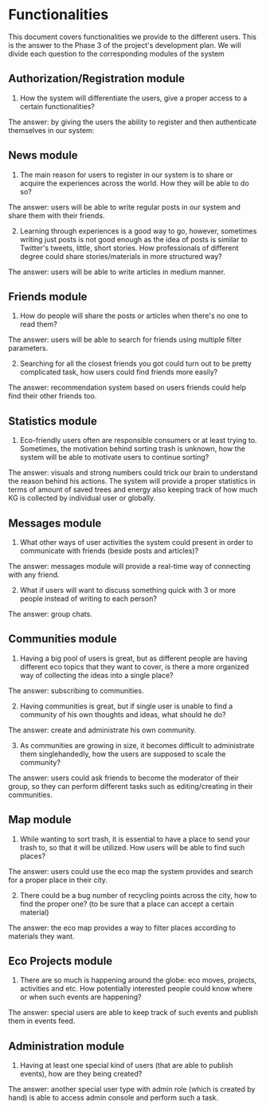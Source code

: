 # Functionalities

This document covers functionalities we provide to the different users. This is the answer to the Phase 3 of the project's development plan. We will divide each question to the corresponding modules of the system

## Authorization/Registration module

1. How the system will differentiate the users, give a proper access to a certain functionalities?

The answer: by giving the users the ability to register and then authenticate themselves in our system:

<!-- TODO: use-case -->

## News module

1. The main reason for users to register in our system is to share or acquire the experiences across the world. How they will be able to do so?

The answer: users will be able to write regular posts in our system and share them with their friends.

<!-- TODO: use case -->

2. Learning through experiences is a good way to go, however, sometimes writing just posts is not good enough as the idea of posts is similar to Twitter's tweets, little, short stories. How professionals of different degree could share stories/materials in more structured way?

The answer: users will be able to write articles in medium manner.

<!-- TODO use case -->

## Friends module

1. How do people will share the posts or articles when there's no one to read them?

The answer: users will be able to search for friends using multiple filter parameters.

<!-- TODO use case -->

2. Searching for all the closest friends you got could turn out to be pretty complicated task, how users could find friends more easily?

The answer: recommendation system based on users friends could help find their other friends too.

<!-- TODO use case -->

## Statistics module

1. Eco-friendly users often are responsible consumers or at least trying to. Sometimes, the motivation behind sorting trash is unknown, how the system will be able to motivate users to continue sorting?

The answer: visuals and strong numbers could trick our brain to understand the reason behind his actions. The system will provide a proper statistics in terms of amount of saved trees and energy also keeping track of how much KG is collected by individual user or globally.

<!-- TODO use case -->

## Messages module

1. What other ways of user activities the system could present in order to communicate with friends (beside posts and articles)?

The answer: messages module will provide a real-time way of connecting with any friend.

<!-- TODO use case -->

2. What if users will want to discuss something quick with 3 or more people instead of writing to each person?

The answer: group chats.

<!-- TODO use case -->

## Communities module

1. Having a big pool of users is great, but as different people are having different eco topics that they want to cover, is there a more organized way of collecting the ideas into a single place?

The answer: subscribing to communities.

<!-- TODO use case -->

2. Having communities is great, but if single user is unable to find a community of his own thoughts and ideas, what should he do?

The answer: create and administrate his own community.

<!-- TODO use case -->

3. As communities are growing in size, it becomes difficult to administrate them singlehandedly, how the users are supposed to scale the community?

The answer: users could ask friends to become the moderator of their group, so they can perform different tasks such as editing/creating in their communities.

<!-- TODO use case -->

## Map module

1. While wanting to sort trash, it is essential to have a place to send your trash to, so that it will be utilized. How users will be able to find such places?

The answer: users could use the eco map the system provides and search for a proper place in their city.

<!-- TODO use case -->

2. There could be a bug number of recycling points across the city, how to find the proper one? (to be sure that a place can accept a certain material)

The answer: the eco map provides a way to filter places according to materials they want.

<!-- TODO use case -->

## Eco Projects module

1. There are so much is happening around the globe: eco moves, projects, activities and etc. How potentially interested people could know where or when such events are happening?

The answer: special users are able to keep track of such events and publish them in events feed.

<!-- TODO use case -->

## Administration module

1. Having at least one special kind of users (that are able to publish events), how are they being created?

The answer: another special user type with admin role (which is created by hand) is able to access admin console and perform such a task.

<!-- TODO use case -->
